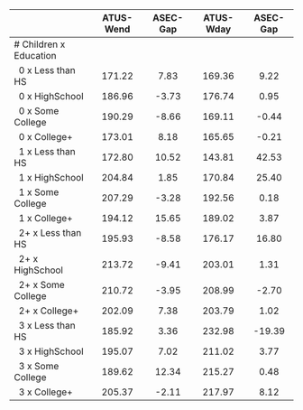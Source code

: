 
|                      |    ATUS-Wend |     ASEC-Gap |    ATUS-Wday |     ASEC-Gap |
| -------------------- | :----------: | :----------: | :----------: | :----------: |
| # Children x Education |              |              |              |              |
| &nbsp;&nbsp;0 x Less than HS |       171.22 |         7.83 |       169.36 |         9.22 |
| &nbsp;&nbsp;0 x HighSchool |       186.96 |        -3.73 |       176.74 |         0.95 |
| &nbsp;&nbsp;0 x Some College |       190.29 |        -8.66 |       169.11 |        -0.44 |
| &nbsp;&nbsp;0 x College+ |       173.01 |         8.18 |       165.65 |        -0.21 |
| &nbsp;&nbsp;1 x Less than HS |       172.80 |        10.52 |       143.81 |        42.53 |
| &nbsp;&nbsp;1 x HighSchool |       204.84 |         1.85 |       170.84 |        25.40 |
| &nbsp;&nbsp;1 x Some College |       207.29 |        -3.28 |       192.56 |         0.18 |
| &nbsp;&nbsp;1 x College+ |       194.12 |        15.65 |       189.02 |         3.87 |
| &nbsp;&nbsp;2+ x Less than HS |       195.93 |        -8.58 |       176.17 |        16.80 |
| &nbsp;&nbsp;2+ x HighSchool |       213.72 |        -9.41 |       203.01 |         1.31 |
| &nbsp;&nbsp;2+ x Some College |       210.72 |        -3.95 |       208.99 |        -2.70 |
| &nbsp;&nbsp;2+ x College+ |       202.09 |         7.38 |       203.79 |         1.02 |
| &nbsp;&nbsp;3 x Less than HS |       185.92 |         3.36 |       232.98 |       -19.39 |
| &nbsp;&nbsp;3 x HighSchool |       195.07 |         7.02 |       211.02 |         3.77 |
| &nbsp;&nbsp;3 x Some College |       189.62 |        12.34 |       215.27 |         0.48 |
| &nbsp;&nbsp;3 x College+ |       205.37 |        -2.11 |       217.97 |         8.12 |

